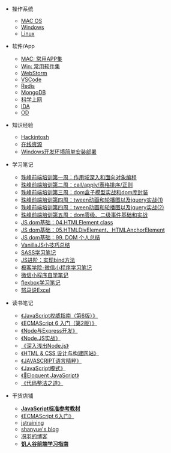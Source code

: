 - 操作系统
  - [MAC OS](/OS/MAC.md)
  - [Windows](/OS/Windows.md)
  - [Linux](/OS/Linux.md)

- 软件/App
  - [MAC: 常用APP集](/App/MacList.md)
  - [Win: 常用软件集](#)
  - [WebStorm](/App/WebStorm.md)
  - [VSCode](/App/VSCode.md)
  - [Redis](/App/redis.md)
  - [MongoDB](/App/mongodb.md)
  - [科学上网](/App/ss.md)
  - [IDA](#)
  - [OD](#)

- 知识经验
  - [Hackintosh](/Knowledge/Hackintosh.md)
  - [在线资源](/Knowledge/online.md)
  - [Windows开发环境简单安装部署](/Knowledge/win10NewEnv.md)

- 学习笔记
  - [珠峰前端培训第一周：作用域深入和面向对象编程](/Knowledge/FullStack/zf01.md)
  - [珠峰前端培训第二周：call/apply/表格排序/正则](/Knowledge/FullStack/zf02.md)
  - [珠峰前端培训第三周：dom盒子模型实战和dom库封装](/Knowledge/FullStack/zf03.md)
  - [珠峰前端培训第四周：tween动画和轮播图以及jquery实战(1)](/Knowledge/FullStack/zf04-1.md)
  - [珠峰前端培训第四周：tween动画和轮播图以及jquery实战(2)](/Knowledge/FullStack/zf04-2.md)
  - [珠峰前端培训第五周：dom零级、二级事件基础和实战](/Knowledge/FullStack/zf05.md) 
  - [JS dom基础：04.HTMLElement class](/notes/dom/base04.md)
  - [JS dom基础：05.HTMLDivElement、HTMLAnchorElement](/notes/dom/base05.md)
  - [JS dom基础：99. DOM 个人总结](/notes/dom/base99.md)
  - [VanillaJS小技巧总结](/notes/vanillaJS.md)
  - [SASS学习笔记](/notes/learning/css/SASS.md)
  - [JS进阶：实现bind方法](/notes/learning/js/adv-bind.md)
  - [极客学院-微信小程序学习笔记](/notes/learning/wxapp/jkxy.md)
  - [微信小程序自学笔记](/notes/learning/wxapp/self.md)  
  - [flexbox学习笔记](/notes/learning/css/flexbox.md)
  - [怒马说Excel](/notes/learning/excel/numaExcel.md)
  


- 读书笔记
  - [《JavaScript权威指南（第6版）》](/notes/reading/9787111376613/README.md)
  - [《ECMAScript 6 入门（第2版）》](/notes/reading/9787121276576/README.md)
  - [《Node与Express开发》](/notes/reading/9787115380333/README.md)
  - [《Node.JS实战》](/notes/reading/9787115352460/README.md)
  - [《深入浅出Node.js》](/notes/reading/9787115335500/README.md)
  - [《HTML & CSS 设计与构建网站》](/notes/reading/9787302311034/README.md)
  - [《JAVASCRIPT语言精粹》](/notes/reading/9787121177408/README.md)
  - [《JavaScript模式》](/notes/reading/9787512329232/README.md)
  - [《Eloquent JavaScript》](/notes/reading/9781593275846/README.md)
  - [《代码整洁之道》](/notes/reading/9787115216878/README.md)


- 干货店铺
  - **[JavaScript标准参考教材](http://javascript.ruanyifeng.com/)**
  - [《ECMAScript 6入门》](http://es6.ruanyifeng.com/)
  - [jstraining](https://github.com/ruanyf/jstraining)
  - [shanyue's blog](https://github.com/shfshanyue/blog)
  - [冴羽的博客](https://github.com/mqyqingfeng/Blog)
  - **[饥人谷前端学习指南][1]**

  [1]: http://book.jirengu.com/fe/%E5%89%8D%E7%AB%AF%E5%9F%BA%E7%A1%80/index.html
